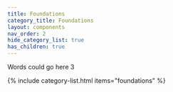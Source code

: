 ```yaml
---
title: Foundations
category_title: Foundations
layout: components
nav_order: 2
hide_category_list: true
has_children: true
---
```


Words could go here 3

{% include category-list.html items="foundations" %}
